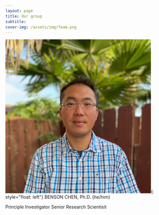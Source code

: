 ```yaml
---
layout: page
title: Our group
subtitle: 
cover-img: /assets/img/Team.png
---
```


![Image of PI](/assets/img/Benson.png){: style="float: left"}
BENSON CHEN, Ph.D. (he/him)

Principle Investigator
Senior Research Scientisit

